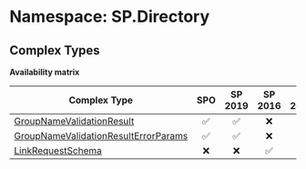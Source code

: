 # Namespace: SP.Directory

## Complex Types

**Availability matrix**

Complex Type | SPO | SP 2019 | SP 2016 | SP 2013
----------|:---:|:-------:|:-------:|:-------:
[GroupNameValidationResult](./ComplexTypes/GroupNameValidationResult.md) | ✅ | ✅ | ❌ | ❌
[GroupNameValidationResultErrorParams](./ComplexTypes/GroupNameValidationResultErrorParams.md) | ✅ | ✅ | ❌ | ❌
[LinkRequestSchema](./ComplexTypes/LinkRequestSchema.md) | ❌ | ❌ | ✅ | ❌